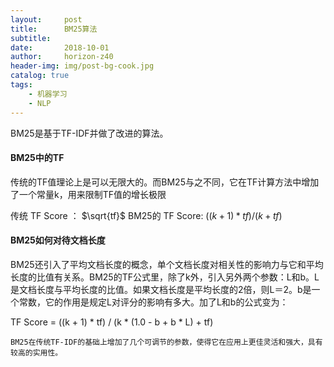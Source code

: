 ```yaml
---
layout:     post
title:      BM25算法
subtitle:   
date:       2018-10-01
author:     horizon-z40
header-img: img/post-bg-cook.jpg
catalog: true
tags:
    - 机器学习
    - NLP
---
```


BM25是基于TF-IDF并做了改进的算法。

#### BM25中的TF

  传统的TF值理论上是可以无限大的。而BM25与之不同，它在TF计算方法中增加了一个常量k，用来限制TF值的增长极限

传统 TF Score ： $\sqrt{tf}$
BM25的 TF Score:  $((k + 1) * tf) / (k + tf)$ 

#### BM25如何对待文档长度

​    BM25还引入了平均文档长度的概念，单个文档长度对相关性的影响力与它和平均长度的比值有关系。BM25的TF公式里，除了k外，引入另外两个参数：L和b。L是文档长度与平均长度的比值。如果文档长度是平均长度的2倍，则L＝2。b是一个常数，它的作用是规定L对评分的影响有多大。加了L和b的公式变为：

TF Score = ((k + 1) * tf) / (k * (1.0 - b + b * L) + tf)



    BM25在传统TF-IDF的基础上增加了几个可调节的参数，使得它在应用上更佳灵活和强大，具有较高的实用性。

